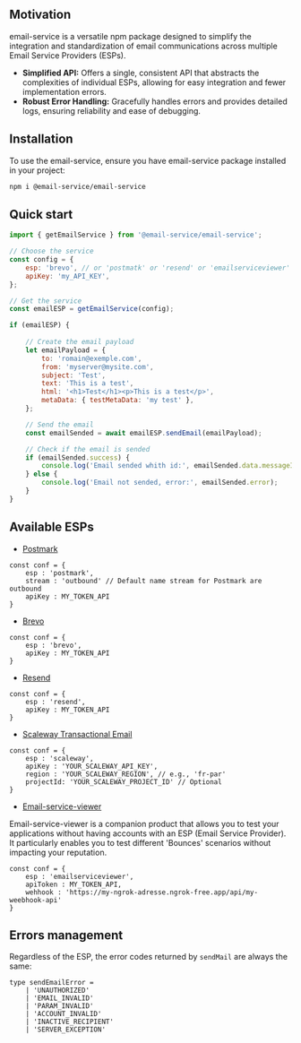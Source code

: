 ## Motivation
email-service is a versatile npm package designed to simplify the integration and standardization of email communications across multiple Email Service Providers (ESPs).

- **Simplified API:** Offers a single, consistent API that abstracts the complexities of individual ESPs, allowing for easy integration and fewer implementation errors.
- **Robust Error Handling:** Gracefully handles errors and provides detailed logs, ensuring reliability and ease of debugging.

## Installation
To use the email-service, ensure you have email-service package installed in your project:

```bash
npm i @email-service/email-service
```
## Quick start

```js
import { getEmailService } from '@email-service/email-service';

// Choose the service
const config = {
	esp: 'brevo', // or 'postmatk' or 'resend' or 'emailserviceviewer'
	apiKey: 'my_API_KEY',
};

// Get the service
const emailESP = getEmailService(config);

if (emailESP) {
	
	// Create the email payload
	let emailPayload = {
		to: 'romain@exemple.com',
		from: 'myserver@mysite.com',
		subject: 'Test',
		text: 'This is a test',
		html: '<h1>Test</h1><p>This is a test</p>',
		metaData: { testMetaData: 'my test' },
	};

	// Send the email
	const emailSended = await emailESP.sendEmail(emailPayload);

	// Check if the email is sended
	if (emailSended.success) {
		console.log('Email sended whith id:', emailSended.data.messageId);
	} else {
		console.log('Email not sended, error:', emailSended.error);
	}
}
```

## Available ESPs

- [Postmark](https://postmarkapp.com)
```JS
const conf = {
	esp : 'postmark',
	stream : 'outbound' // Default name stream for Postmark are outbound
	apiKey : MY_TOKEN_API
}
```
- [Brevo](https://www.brevo.com)
```JS
const conf = {
	esp : 'brevo',
	apiKey : MY_TOKEN_API
}
```
- [Resend](https://www.resend.com)
```JS
const conf = {
	esp : 'resend',
	apiKey : MY_TOKEN_API
}
```
- [Scaleway Transactional Email](https://www.scaleway.com/en/transactional-email/)
```JS
const conf = {
	esp : 'scaleway',
	apiKey : 'YOUR_SCALEWAY_API_KEY',
	region : 'YOUR_SCALEWAY_REGION', // e.g., 'fr-par'
	projectId: 'YOUR_SCALEWAY_PROJECT_ID' // Optional
}
```
- [Email-service-viewer](https://www.email-service.dev)

Email-service-viewer is a companion product that allows you to test your applications without having accounts with an ESP (Email Service Provider). It particularly enables you to test different 'Bounces' scenarios without impacting your reputation.
```JS
const conf = {
	esp : 'emailserviceviewer',
	apiToken : MY_TOKEN_API,
	wehhook : 'https://my-ngrok-adresse.ngrok-free.app/api/my-weebhook-api'
}
```

## Errors management

Regardless of the ESP, the error codes returned by `sendMail` are always the same:

```JS
type sendEmailError =
	| 'UNAUTHORIZED'
	| 'EMAIL_INVALID'
	| 'PARAM_INVALID'
	| 'ACCOUNT_INVALID'
	| 'INACTIVE_RECIPIENT'
	| 'SERVER_EXCEPTION'
```
